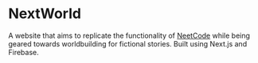 # NextWorld
A website that aims to replicate the functionality of [NeetCode](https://neetcode.io/) while being geared towards worldbuilding for fictional stories. Built using Next.js and Firebase.